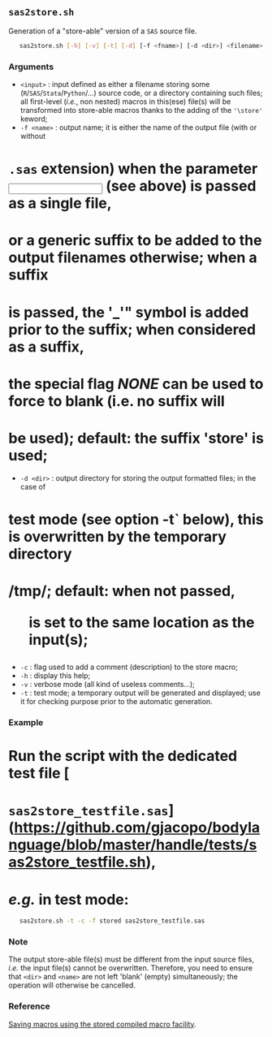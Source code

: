 ## `sas2store.sh`

Generation of a "store-able" version of a `SAS` source file.

~~~bash
   sas2store.sh [-h] [-v] [-t] [-d] [-f <fname>] [-d <dir>] <filename>
~~~

### Arguments

* `<input>` : input defined as either a filename storing some (`R`/`SAS`/`Stata`/`Python`/…)
 	source code, or a directory containing such files; all first-level (_i.e._, non 
 	nested) macros in this(ese) file(s) will be transformed into store-able macros 
 	thanks to the adding of the `'\store'` keword;
* `-f <name>` : output name; it is either the name of the output file (with or without
#	`.sas` extension) when the parameter <input> (see above) is passed as a single file,
# 	or a generic suffix to be added to the output filenames otherwise; when a suffix 
# 	is passed, the '_'" symbol is added prior to the suffix; when considered as a suffix,
# 	the special flag _NONE_ can be used to force <name> to blank (i.e. no suffix will 
# 	be used); default: the suffix 'store' is used;
* `-d <dir>` : output directory for storing the output formatted files; in the case of 
# 	test mode (see option -t` below), this is overwritten by the temporary directory 
# 	/tmp/; default: when not passed, <dir> is set to the same location as the input(s);
* `-c` : flag used to add a comment (description) to the store macro;
* `-h` : display this help;
* `-v` : verbose mode (all kind of useless comments…);
* `-t` : test mode; a temporary output will be generated and displayed; use it for 
	checking purpose prior to the automatic generation.

### Example

# Run the script with the dedicated test file [
# `sas2store_testfile.sas`](https://github.com/gjacopo/bodylanguage/blob/master/handle/tests/sas2store_testfile.sh), 
# _e.g._ in test mode:

~~~bash
   sas2store.sh -t -c -f stored sas2store_testfile.sas
~~~

### Note

The output store-able file(s) must be different from the input source files, _i.e._
the input file(s) cannot be overwritten. Therefore, you need to ensure that `<dir>`
and `<name>` are not left 'blank' (empty) simultaneously; the operation will otherwise
be cancelled.

### Reference

[Saving macros using the stored compiled macro facility](http://support.sas.com/documentation/cdl/en/mcrolref/61885/HTML/default/viewer.htm#a001328775.htm).
